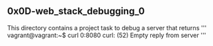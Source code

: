 ## 0x0D-web_stack_debugging_0
This directory contains a project task to debug a server that returns
'''
vagrant@vagrant:~$ curl 0:8080
curl: (52) Empty reply from server
'''
